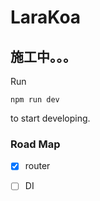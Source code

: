 # LaraKoa

## 施工中。。。

Run 
```
npm run dev
```
to start developing.

### Road Map

- [x] router
- [ ] DI

